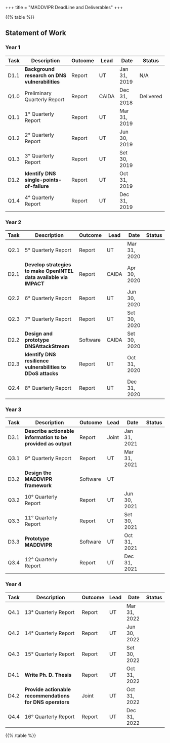 +++
title = "MADDVIPR DeadLine and Deliverables"
+++

{{% table %}}
## Statement of Work
### Year 1

| Task | Description | Outcome | Lead | Date | Status |
|------|------------------------------------------------------------|---------|--------|----------------|-----------|
|D1.1| **Background research on DNS vulnerabilities** | Report | UT | Jan 31, 2019 | N/A |    |
|Q1.0| Preliminary Quarterly Report  | Report  | CAIDA | Dec 31, 2018 | Delivered |
|Q1.1| 1° Quarterly Report  | Report | UT | Mar 31, 2019  | |
|Q1.2| 2° Quarterly Report  | Report | UT | Jun 30, 2019  | |
|Q1.3| 3° Quarterly Report  | Report | UT | Set 30, 2019  | |
|D1.2| **Identify DNS single-points-of-failure** | Report | UT | Oct 31, 2019  | |
|Q1.4| 4° Quarterly Report  | Report | UT | Dec 31, 2019  | |


### Year 2

| Task | Description | Outcome | Lead | Date | Status |
|------|------------------------------------------------------------|---------|--------|----------------|-----------|
|Q2.1| 5° Quarterly Report  | Report | UT | Mar 31, 2020  | |
|D2.1| **Develop strategies to make OpenINTEL data available via IMPACT** | Report | CAIDA | Apr 30, 2020  ||
|Q2.2| 6° Quarterly Report  | Report | UT | Jun 30, 2020  | |
|Q2.3| 7° Quarterly Report  | Report | UT | Set 30, 2020  | |
|D2.2| **Design and prototype DNSAttackStream** | Software | CAIDA | Set 30, 2020  | |
|D2.3| **Identify DNS resilience vulnerabilities to DDoS attacks** | Report | UT | Oct 31, 2020  | |
|Q2.4| 8° Quarterly Report  | Report | UT | Dec 31, 2020  | |


### Year 3

| Task | Description | Outcome | Lead | Date | Status |
|------|------------------------------------------------------------|---------|--------|----------------|-----------|
|D3.1| **Describe actionable information to be provided as output**  | Report | Joint | Jan 31, 2021  | |
|Q3.1| 9° Quarterly Report  | Report | UT | Mar 31, 2021  | |
|D3.2| **Design the MADDVIPR framework** | Software | UT | |
|Q3.2| 10° Quarterly Report  | Report | UT | Jun 30, 2021  | |
|Q3.3| 11° Quarterly Report  | Report | UT | Set 30, 2021  | |
|D3.3| **Prototype MADDVIPR**    | Software | UT | Oct 31, 2021 | |
|Q3.4| 12° Quarterly Report  | Report | UT | Dec 31, 2021  | |

### Year 4

| Task | Description | Outcome | Lead | Date | Status |
|------|------------------------------------------------------------|---------|--------|----------------|-----------|
|Q4.1| 13° Quarterly Report  | Report | UT | Mar 31, 2022  | |
|Q4.2| 14° Quarterly Report  | Report | UT | Jun 30, 2022  | |
|Q4.3| 15° Quarterly Report  | Report | UT | Set 30, 2022  | |
|D4.1| **Write Ph. D. Thesis**   | Report | UT | Oct 31, 2022  | |
|D4.2| **Provide actionable recommendations for DNS operators** | Joint  | UT | Oct 31, 2022  | |
|Q4.4| 16° Quarterly Report  | Report | UT | Dec 31, 2022  | |
{{% /table %}}